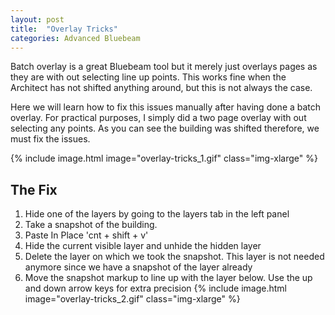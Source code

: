 ```yaml
---
layout: post
title:  "Overlay Tricks"
categories: Advanced Bluebeam
---
```


Batch overlay is a great Bluebeam tool but it merely just overlays pages as they are with out selecting line up points. This works fine when the Architect has not shifted anything around, but this is not always the case. 

Here we will learn how to fix this issues manually after having done a batch overlay. For practical purposes, I simply did a two page overlay with out selecting any points. As you can see the building was shifted therefore, we must fix the issues. 

{% include image.html image="overlay-tricks_1.gif" class="img-xlarge" %}

## The Fix

1. Hide one of the layers by going to the layers tab in the left panel
2. Take a snapshot of the building. 
3. Paste In Place 'cnt + shift + v'
4. Hide the current visible layer and unhide the hidden layer
5. Delete the layer on which we took the snapshot. This layer is not needed anymore since we have a snapshot of the layer already
6. Move the snapshot markup to line up with the layer below. Use the up and down arrow keys for extra precision 
    {% include image.html image="overlay-tricks_2.gif" class="img-xlarge" %}